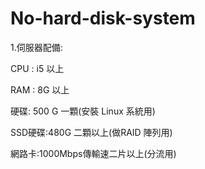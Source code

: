 # No-hard-disk-system
1.伺服器配備:

CPU : i5 以上

RAM : 8G 以上

硬碟: 500 G 一顆(安裝 Linux 系統用)

SSD硬碟:480G 二顆以上(做RAID 陣列用)

網路卡:1000Mbps傳輸速二片以上(分流用)
